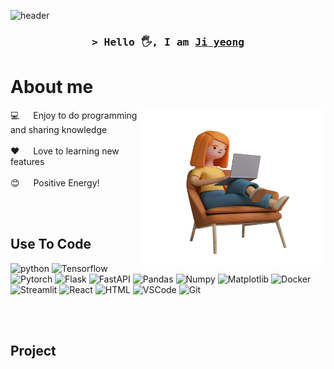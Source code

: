 ![header](https://capsule-render.vercel.app/api?type=rect&color=auto&height=100&section=header&text=%20&fontSize=30)



<!--
<h2 align="center">
  Hello 🖐️
  <img src="https://media.giphy.com/media/hvRJCLFzcasrR4ia7z/giphy.gif" width="28">
</h2>
-->
<!-- Intro  -->
<h3 align="center">
        <samp>&gt; Hello 🖐️, I am
                <b><a target="_blank" href="https://alsiam.com">Ji yeong</a></b>
        </samp>
</h3>

<!-- About Section -->
 # About me
 
<p>
 <img align="right" width="300" height="250" right="500" src="/assets/programmer.svg" alt="Coding gif" />
 💻 &emsp; Enjoy to do programming and sharing knowledge<br/><br/>
 ❤️ &emsp; Love to learning new features<br/><br/>
 😊 &emsp; Positive Energy!
</p>

<br/>
<br/>

## Use To Code

![python](https://img.shields.io/badge/Python-F0DB4F?style=for-the-badge&labelColor=black&logo=python&logoColor=F0DB4F)
![Tensorflow](https://img.shields.io/badge/Tensorflow-007acc?style=for-the-badge&labelColor=black&logo=tensorflow&logoColor=007acc)
![Pytorch](https://img.shields.io/badge/-Pytorch-61DBFB?style=for-the-badge&labelColor=black&logo=pytorch&logoColor=61DBFB)
![Flask](https://img.shields.io/badge/Flask-20232A?style=for-the-badge&logo=flask&logoColor=61DAFB)
![FastAPI](https://img.shields.io/badge/FastAPI-000000?style=for-the-badge&logo=fastapi&logoColor=white)
![Pandas](https://img.shields.io/badge/Pandas-3C873A?style=for-the-badge&labelColor=black&logo=pandas&logoColor=3C873A)
![Numpy](https://img.shields.io/badge/Numpy-000000?style=for-the-badge&logo=numpy&logoColor=white)
![Matplotlib](https://img.shields.io/badge/Matplotlib-4EA94B?style=for-the-badge&logo=matplotlib&logoColor=white)
![Docker](https://img.shields.io/badge/Docker-1572B6?style=for-the-badge&logo=docker&logoColor=white)
![Streamlit](https://img.shields.io/badge/Streamlit-CC6699?style=for-the-badge&logo=streamlit&logoColor=white)
![React](https://img.shields.io/badge/React-0170FE?style=for-the-badge&logo=reatjs&logoColor=white)
![HTML](https://img.shields.io/badge/HTML5-E34F26?style=for-the-badge&logo=html5&logoColor=white)
![VSCode](https://img.shields.io/badge/Visual_Studio-0078d7?style=for-the-badge&logo=visual%20studio&logoColor=white)
![Git](https://img.shields.io/badge/Git-F05032?style=for-the-badge&logo=git&logoColor=white)

<br/>
<br/>

## Project

